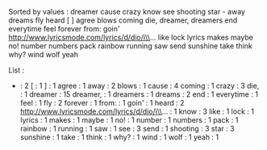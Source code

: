 Sorted by values :
dreamer cause crazy know see shooting star - away dreams fly heard [ ] agree blows coming die, dreamer, dreamers end everytime feel forever from: goin' http://www.lyricsmode.com/lyrics/d/dio/i\\... like lock lyrics makes maybe no! number numbers pack rainbow running saw send sunshine take think why? wind wolf yeah 

List :
- : 2
[ : 1
] : 1
agree : 1
away : 2
blows : 1
cause : 4
coming : 1
crazy : 3
die, : 1
dreamer : 15
dreamer, : 1
dreamers : 1
dreams : 2
end : 1
everytime : 1
feel : 1
fly : 2
forever : 1
from: : 1
goin' : 1
heard : 2
http://www.lyricsmode.com/lyrics/d/dio/i\\... : 1
know : 3
like : 1
lock : 1
lyrics : 1
makes : 1
maybe : 1
no! : 1
number : 1
numbers : 1
pack : 1
rainbow : 1
running : 1
saw : 1
see : 3
send : 1
shooting : 3
star : 3
sunshine : 1
take : 1
think : 1
why? : 1
wind : 1
wolf : 1
yeah : 1
